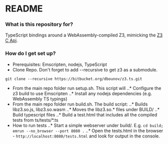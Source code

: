 # README #

### What is this repository for? ###

TypeScript bindings around a WebAssembly-compiled Z3, mimicking the [Z3 C Api](https://z3prover.github.io/api/html/group__capi.html).

### How do I get set up? ###

* Prerequisites:	Emscripten, nodejs, TypeScript
* Clone Repo. Don't forget to add --recursive to get z3 as a submodule.
```
git clone --recursive https://bitbucket.org/dbounov/z3.ts.git
```
* From the main repo folder run setup.sh. This script will
..* Configure the z3 build to use Emscripten
..* Install any nodejs dependencies (e.g. WebAssembly TS typings)
* From the main repo folder run build.sh. The build script:
..* Builds libz3.so.js, libz3.so.wasm
..* Moves the libz3.so.* files under BUILD/
..* Build typescript files
..* Build a test.html that includes all the compiled tests from ts/tests/*.ts
* How to run tests
..* Start a simple webserver under build/. E.g. `cd build; emrun --no_browser --port 8080 .`
..* Open the tests.html in the browser - `http://localhost:8080/tests.html` and look for output in the console.